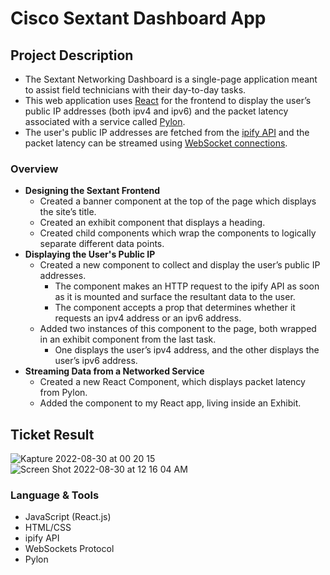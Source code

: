 # Cisco Sextant Dashboard App
## **Project Description**
- The Sextant Networking Dashboard is a single-page application meant to assist field technicians with their day-to-day tasks. 
- This web application uses <a href="https://github.com/facebook/create-react-app" target="_blank">React</a> for the frontend to display the user’s public IP addresses (both ipv4 and ipv6) and the packet latency associated with a service called <a href="https://www.npmjs.com/package/pylon" target="_blank">Pylon</a>. 
- The user's public IP addresses are fetched from the <a href="https://www.ipify.org/" target="_blank">ipify API</a> and the packet latency can be streamed using <a href="https://www.npmjs.com/package/websocket" target="_blank">WebSocket connections</a>.

### **Overview**

- **Designing the Sextant Frontend**
  - Created a banner component at the top of the page which displays the site’s title.
  - Created an exhibit component that displays a heading.
  - Created child components which wrap the components to logically separate different data points.
- **Displaying the User's Public IP**
  - Created a new component to collect and display the user’s public IP addresses.
    - The component makes an HTTP request to the ipify API as soon as it is mounted and surface the resultant data to the user.
    - The component accepts a prop that determines whether it requests an ipv4 address or an ipv6 address.
  - Added two instances of this component to the page, both wrapped in an exhibit component from the last task.
    - One displays the user’s ipv4 address, and the other displays the user’s ipv6 address.
- **Streaming Data from a Networked Service**
  - Created a new React Component, which displays packet latency from Pylon.
  - Added the component to my React app, living inside an Exhibit.

## Ticket Result

![Kapture 2022-08-30 at 00 20 15](https://user-images.githubusercontent.com/94224903/187374854-488fcf75-f2d5-49d8-a6c6-d93684955c18.gif)
![Screen Shot 2022-08-30 at 12 16 04 AM](https://user-images.githubusercontent.com/94224903/187374936-d8f874c1-aef8-4be6-b751-6dc06333c3ae.jpg)


### Language **& Tools**

- JavaScript (React.js)
- HTML/CSS
- ipify API
- WebSockets Protocol
- Pylon
